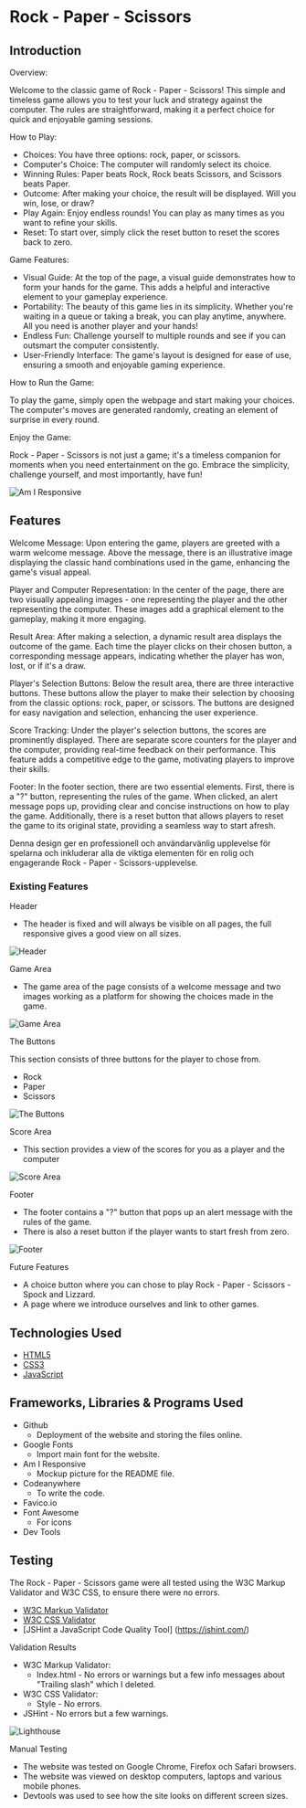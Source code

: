 # Rock - Paper - Scissors

## Introduction

Overview:

Welcome to the classic game of Rock - Paper - Scissors! This simple and timeless game allows you to test your luck and strategy against the computer. The rules are straightforward, making it a perfect choice for quick and enjoyable gaming sessions.

How to Play:

- Choices: You have three options: rock, paper, or scissors.</li>
- Computer's Choice: The computer will randomly select its choice.</li>
- Winning Rules: Paper beats Rock, Rock beats Scissors, and Scissors beats Paper.</li>
- Outcome: After making your choice, the result will be displayed. Will you win, lose, or draw?</li>
- Play Again: Enjoy endless rounds! You can play as many times as you want to refine your skills.</li>
- Reset: To start over, simply click the reset button to reset the scores back to zero.</li>

Game Features:

- Visual Guide: At the top of the page, a visual guide demonstrates how to form your hands for the game. This adds a helpful and interactive element to your gameplay experience.</li>
- Portability: The beauty of this game lies in its simplicity. Whether you're waiting in a queue or taking a break, you can play anytime, anywhere. All you need is another player and your hands!</li>
- Endless Fun: Challenge yourself to multiple rounds and see if you can outsmart the computer consistently.</li>
- User-Friendly Interface: The game's layout is designed for ease of use, ensuring a smooth and enjoyable gaming experience.</li>

How to Run the Game:

To play the game, simply open the webpage and start making your choices. The computer's moves are generated randomly, creating an element of surprise in every round.

Enjoy the Game:

Rock - Paper - Scissors is not just a game; it's a timeless companion for moments when you need entertainment on the go. Embrace the simplicity, challenge yourself, and most importantly, have fun!

![Am I Responsive](assets/images/readme-responsiveness.png)

## Features

Welcome Message: Upon entering the game, players are greeted with a warm welcome message. Above the message, there is an illustrative image displaying the classic hand combinations used in the game, enhancing the game's visual appeal.

Player and Computer Representation: In the center of the page, there are two visually appealing images - one representing the player and the other representing the computer. These images add a graphical element to the gameplay, making it more engaging.

Result Area: After making a selection, a dynamic result area displays the outcome of the game. Each time the player clicks on their chosen button, a corresponding message appears, indicating whether the player has won, lost, or if it's a draw.

Player's Selection Buttons: Below the result area, there are three interactive buttons. These buttons allow the player to make their selection by choosing from the classic options: rock, paper, or scissors. The buttons are designed for easy navigation and selection, enhancing the user experience.

Score Tracking: Under the player's selection buttons, the scores are prominently displayed. There are separate score counters for the player and the computer, providing real-time feedback on their performance. This feature adds a competitive edge to the game, motivating players to improve their skills.

Footer: In the footer section, there are two essential elements. First, there is a "?" button, representing the rules of the game. When clicked, an alert message pops up, providing clear and concise instructions on how to play the game. Additionally, there is a reset button that allows players to reset the game to its original state, providing a seamless way to start afresh.

Denna design ger en professionell och användarvänlig upplevelse för spelarna och inkluderar alla de viktiga elementen för en rolig och engagerande Rock - Paper - Scissors-upplevelse.

### Existing Features

Header

- The header is fixed and will always be visible on all pages, the full responsive gives a good view on all sizes.</li>

![Header](assets/images/readme-header.png)

Game Area

- The game area of the page consists of a welcome message and two images working as a platform for showing the choices made in the game.</li>

![Game Area](assets/images/readme-game-area.png)

The Buttons

This section consists of three buttons for the player to chose from.

- Rock
- Paper
- Scissors

![The Buttons](assets/images/readme-buttons.png)

Score Area

- This section provides a view of the scores for you as a player and the computer

![Score Area](assets/images/readme-score-area.png)

Footer

- The footer contains a "?" button that pops up an alert message with the rules of the game.
- There is also a reset button if the player wants to start fresh from zero.

![Footer](assets/images/readme-footer.png)

Future Features

- A choice button where you can chose to play Rock - Paper - Scissors - Spock and Lizzard.
- A page where we introduce ourselves and link to other games.

## Technologies Used

- [HTML5](https://en.wikipedia.org/wiki/HTML5)
- [CSS3](https://en.wikipedia.org/wiki/CSS)
- [JavaScript](https://en.wikipedia.org/wiki/JavaScript)

## Frameworks, Libraries & Programs Used

- Github
  - Deployment of the website and storing the files online.
- Google Fonts
  - Import main font for the website.
- Am I Responsive
  - Mockup picture for the README file.
- Codeanywhere
  - To write the code.
- Favico.io
- Font Awesome
  - For icons
- Dev Tools

## Testing

The Rock - Paper - Scissors game were all tested using the W3C Markup Validator and W3C CSS, to ensure there were no errors.

- [W3C Markup Validator](https://validator.w3.org/)
- [W3C CSS Validator](https://jigsaw.w3.org/css-validator/)
- [JSHint a JavaScript Code Quality Tool] (<https://jshint.com/>)

Validation Results

- W3C Markup Validator:
  - Index.html - No errors or warnings but a few info messages about "Trailing slash" which I deleted.
- W3C CSS Validator:
  - Style - No errors.
- JSHint - No errors but a few warnings.

![Lighthouse](assets/images/readme-light.png)

Manual Testing

- The website was tested on Google Chrome, Firefox och Safari browsers.
- The website was viewed on desktop computers, laptops and various mobile phones.
- Devtools was used to see how the site looks on different screen sizes.
